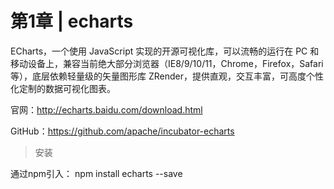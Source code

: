 # 第1章 | echarts

ECharts，一个使用 JavaScript 实现的开源可视化库，可以流畅的运行在 PC 和移动设备上，兼容当前绝大部分浏览器（IE8/9/10/11，Chrome，Firefox，Safari等），底层依赖轻量级的矢量图形库 ZRender，提供直观，交互丰富，可高度个性化定制的数据可视化图表。

官网：http://echarts.baidu.com/download.html

GitHub：https://github.com/apache/incubator-echarts

  > 安装

  通过npm引入： npm install echarts --save